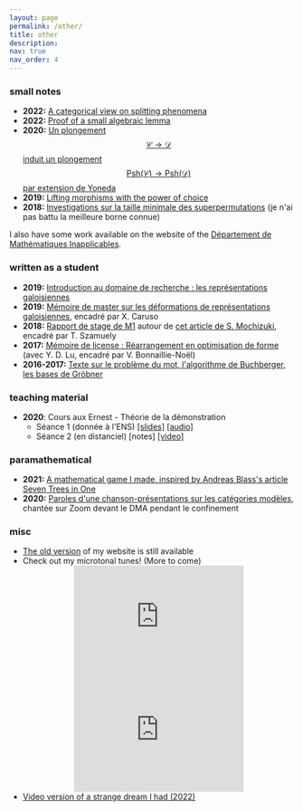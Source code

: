 ```yaml
---
layout: page
permalink: /other/
title: other
description:
nav: true
nav_order: 4
---
```

<!-- _pages/other.md -->

### small notes
- **2022:** [A categorical view on splitting phenomena](https://lebarde.alwaysdata.net/notes/categorical_view.pdf)
- **2022:** [Proof of a small algebraic lemma](https://lebarde.alwaysdata.net/notes/alg_lemma.pdf)
- **2020:** [Un plongement $$\mathcal{C} \to \mathcal{D}$$ induit un plongement $$\mathrm{Psh}(\mathcal{C}) \to \mathrm{Psh}(\mathcal{D})$$ par extension de Yoneda](https://lebarde.alwaysdata.net/notes/yoneda.pdf)
- **2019:** [Lifting morphisms with the power of choice](https://lebarde.alwaysdata.net/notes/choice.pdf)
- **2018:** [Investigations sur la taille minimale des superpermutations](https://lebarde.alwaysdata.net/l3m2/permut.pdf) (je n'ai pas battu la meilleure borne connue)

I also have some work available on the website of the <a href="https://lebarde.alwaysdata.net/dmi/">Département de Mathématiques Inapplicables</a>.

### written as a student

- **2019:** [Introduction au domaine de recherche : les représentations galoisiennes](https://lebarde.alwaysdata.net/l3m2/idr.pdf)
- **2019:** [Mémoire de master sur les déformations de représentations galoisiennes](https://lebarde.alwaysdata.net/l3m2/memoire.pdf), encadré par X. Caruso
- **2018:** [Rapport de stage de M1](https://lebarde.alwaysdata.net/l3m2/stagem1.pdf) autour de [cet article de S. Mochizuki](http://www.kurims.kyoto-u.ac.jp/~motizuki/A%20Version%20of%20the%20Grothendieck%20Conjecture%20for%20p-adic%20Local%20Fields.pdf), encadré par T. Szamuely
- **2017:** [Mémoire de license : Réarrangement en optimisation de forme](https://lebarde.alwaysdata.net/l3m2/memoirel3.pdf) (avec Y. D. Lu, encadré par V. Bonnaillie-Noël)
- **2016-2017:** [Texte sur le problème du mot, l'algorithme de Buchberger, les bases de Gröbner](https://lebarde.alwaysdata.net/l3m2/mymot.pdf)

### teaching material

- **2020**: Cours aux Ernest - Théorie de la démonstration
    - Séance 1 (donnée à l'ENS) <a href="https://lebarde.alwaysdata.net/phdyears/theodem1.pdf">[slides]</a> <a href="https://lebarde.alwaysdata.net/phdyears/theodem1.mp3">[audio]</a>
    - Séance 2 (en distanciel) [notes] <a href="https://www.youtube.com/watch?v=2nW6yijqlKw">[video]</a>


### paramathematical

- **2021:** [A mathematical game I made, inspired by Andreas Blass's article Seven Trees in One](https://lebarde.alwaysdata.net/seventrees/)
- **2020:**  [Paroles d'une chanson-présentations sur les catégories modèles](https://lebarde.alwaysdata.net/phdyears/modcat_song.pdf), chantée sur Zoom devant le DMA pendant le confinement

### misc

- [The old version](https://lebarde.alwaysdata.net/oldindex.html) of my website is still available
- Check out my microtonal tunes! (More to come)
    <center>
        <iframe width="300" height="200" src="https://www.youtube.com/embed/6YFvr_BZYhE" title="YouTube video player" frameborder="0" allow="accelerometer; autoplay; clipboard-write; encrypted-media; gyroscope; picture-in-picture; web-share" allowfullscreen></iframe>
        <iframe width="300" height="200" src="https://www.youtube.com/embed/Ly9nIqGppzo" title="YouTube video player" frameborder="0" allow="accelerometer; autoplay; clipboard-write; encrypted-media; gyroscope; picture-in-picture; web-share" allowfullscreen></iframe>
    </center>
- [Video version of a strange dream I had (2022)](https://www.youtube.com/watch?v=I4qYWN1F0VM)
